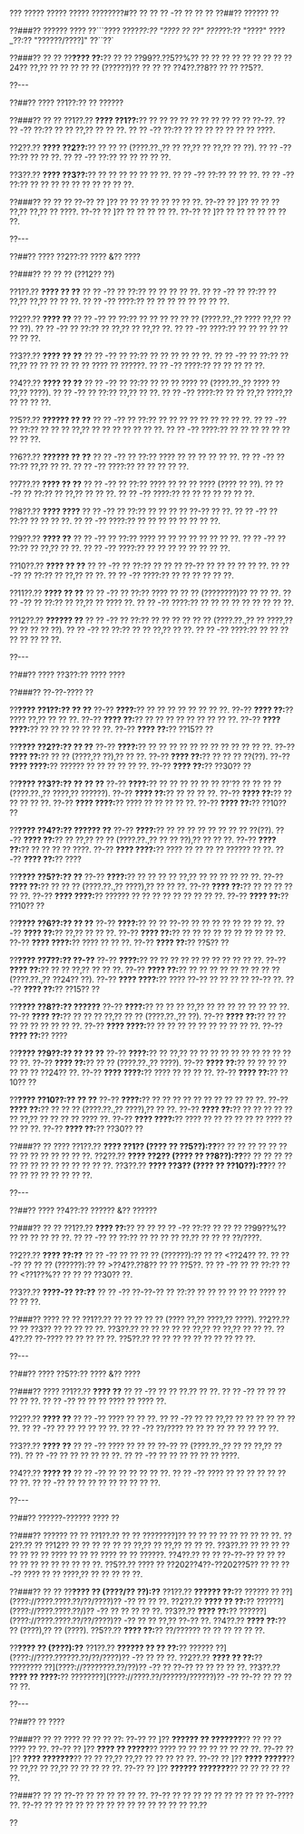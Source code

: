 ??? ????? ????? ????? ????????#?? ?? ?? ?? -?? ?? ?? ??
??##?? ?????? ??

??###?? ?????? ????
??```????
????_??:?? "???? ?? ??"
????_??:?? "????"
????_??:?? "??????/????]"
??``??`

??###?? ?? ??
??**???? ??:**?? ?? ?? ??99??.??5??%?? ?? ?? ?? ?? ?? ?? ?? ?? ??24?? ??,?? ?? ?? ?? ?? ?? (??????)?? ?? ?? ?? ??4??.??8?? ?? ?? ??5??.

??---

??##?? ???? ??1??:?? ?? ??????

??###?? ?? ??
??1??.?? **???? ??1??:**?? ?? ?? ?? ?? ?? ?? ?? ?? ?? ?? ??-??.
??  ?? -?? ??:?? ?? ?? ??,?? ?? ?? ??.
??  ?? -?? ??:?? ?? ?? ?? ?? ?? ?? ?? ????.

??2??.?? **???? ??2??:**?? ?? ?? ?? (????.??.,?? ?? ??,?? ?? ??,?? ?? ??).
??  ?? -?? ??:?? ?? ?? ??.
??  ?? -?? ??:?? ?? ?? ?? ?? ??.

??3??.?? **???? ??3??:**?? ?? ?? ?? ?? ?? ?? ??.
??  ?? -?? ??:?? ?? ?? ??.
??  ?? -?? ??:?? ?? ?? ?? ?? ?? ?? ?? ?? ?? ??.

??###?? ?? ?? ??
??-?? ?? ]?? ?? ?? ?? ?? ?? ?? ?? ??.
??-?? ?? ]?? ?? ?? ?? ??,?? ??,?? ?? ????.
??-?? ?? ]?? ?? ?? ?? ?? ??.
??-?? ?? ]?? ?? ?? ?? ?? ?? ?? ??.

??---

??##?? ???? ??2??:?? ???? &?? ????

??###?? ?? ?? ?? (??12?? ??)

??1??.?? **???? ?? ??**
??  ?? -?? ?? ??:?? ?? ?? ?? ?? ??.
??  ?? -?? ?? ??:?? ?? ??,?? ??,?? ?? ?? ??.
??  ?? -?? ????:?? ?? ?? ?? ?? ?? ?? ?? ??.

??2??.?? **???? ??**
??  ?? -?? ?? ??:?? ?? ?? ?? ?? ?? ?? (????.??.,?? ???? ??,?? ?? ?? ??).
??  ?? -?? ?? ??:?? ?? ??,?? ?? ??,?? ??.
??  ?? -?? ????:?? ?? ?? ?? ?? ?? ?? ?? ??.

??3??.?? **???? ?? ??**
??  ?? -?? ?? ??:?? ?? ?? ?? ?? ?? ??.
??  ?? -?? ?? ??:?? ?? ??,?? ?? ?? ?? ?? ?? ?? ???? ?? ??????.
??  ?? -?? ????:?? ?? ?? ?? ?? ??.

??4??.?? **???? ?? ??**
??  ?? -?? ?? ??:?? ?? ?? ?? ???? ?? (????.??.,?? ???? ?? ??,?? ????).
??  ?? -?? ?? ??:?? ??,?? ?? ??.
??  ?? -?? ????:?? ?? ?? ??,?? ????,?? ?? ?? ?? ??.

??5??.?? **?????? ?? ??**
??  ?? -?? ?? ??:?? ?? ?? ?? ?? ?? ?? ?? ?? ??.
??  ?? -?? ?? ??:?? ?? ?? ?? ??,?? ?? ?? ?? ?? ?? ?? ??.
??  ?? -?? ????:?? ?? ?? ?? ?? ?? ?? ?? ?? ??.

??6??.?? **?????? ?? ??**
??  ?? -?? ?? ??:?? ???? ?? ?? ?? ?? ?? ??.
??  ?? -?? ?? ??:?? ??,?? ?? ??.
??  ?? -?? ????:?? ?? ?? ?? ?? ??.

??7??.?? **???? ?? ??**
??  ?? -?? ?? ??:?? ???? ?? ?? ?? ???? (???? ?? ??).
??  ?? -?? ?? ??:?? ?? ??,?? ?? ?? ??.
??  ?? -?? ????:?? ?? ?? ?? ?? ?? ?? ??.

??8??.?? **???? ????**
??  ?? -?? ?? ??:?? ?? ?? ?? ?? ??-?? ?? ??.
??  ?? -?? ?? ??:?? ?? ?? ?? ??.
??  ?? -?? ????:?? ?? ?? ?? ?? ?? ?? ?? ??.

??9??.?? **???? ??**
??  ?? -?? ?? ??:?? ???? ?? ?? ?? ?? ?? ?? ?? ??.
??  ?? -?? ?? ??:?? ?? ??,?? ?? ??.
??  ?? -?? ????:?? ?? ?? ?? ?? ?? ?? ?? ??.

??10??.?? **???? ?? ??**
??   ?? -?? ?? ??:?? ?? ?? ?? ??-?? ?? ?? ?? ?? ?? ??.
??   ?? -?? ?? ??:?? ?? ??,?? ?? ??.
??   ?? -?? ????:?? ?? ?? ?? ?? ?? ??.

??11??.?? **???? ?? ??**
??   ?? -?? ?? ??:?? ???? ?? ?? ?? (????????)?? ?? ?? ??.
??   ?? -?? ?? ??:?? ?? ??,?? ?? ???? ??.
??   ?? -?? ????:?? ?? ?? ?? ?? ?? ?? ?? ?? ??.

??12??.?? **?????? ??**
??   ?? -?? ?? ??:?? ?? ?? ?? ?? ?? ?? (????.??.,?? ?? ????,?? ?? ?? ?? ?? ??).
??   ?? -?? ?? ??:?? ?? ?? ??,?? ?? ??.
??   ?? -?? ????:?? ?? ?? ?? ?? ?? ?? ?? ??.

??---

??##?? ???? ??3??:?? ???? ????

??###?? ??-??-???? ??

??**???? ??1??:?? ?? ??**
??-?? **????:**?? ?? ?? ?? ?? ?? ?? ?? ??.
??-?? **???? ??:**?? ???? ??,?? ?? ?? ??.
??-?? **???? ??:**?? ?? ?? ?? ?? ?? ?? ?? ?? ??.
??-?? **???? ????:**?? ?? ?? ?? ?? ?? ?? ??.
??-?? **???? ??:**?? ??15?? ??

??**???? ??2??:?? ?? ??**
??-?? **????:**?? ?? ?? ?? ?? ?? ?? ?? ?? ?? ?? ?? ??.
??-?? **???? ??:**?? ?? ?? (????,?? ??),?? ?? ??.
??-?? **???? ??:**?? ?? ?? ?? ??(??).
??-?? **???? ????:**?? ?????? ?? ?? ?? ?? ?? ??.
??-?? **???? ??:**?? ??30?? ??

??**???? ??3??:?? ?? ?? ??**
??-?? **????:**?? ?? ?? ?? ?? ?? ?? ??'?? ?? ?? ?? ?? (????.??.,?? ????,?? ??????).
??-?? **???? ??:**?? ?? ?? ?? ??.
??-?? **???? ??:**?? ?? ?? ?? ?? ??.
??-?? **???? ????:**?? ???? ?? ?? ?? ?? ??.
??-?? **???? ??:**?? ??10?? ??

??**???? ??4??:?? ?????? ??**
??-?? **????:**?? ?? ?? ?? ?? ?? ?? ?? ?? ??(??).
??-?? **???? ??:**?? ?? ??,?? ?? ?? (????.??.,?? ?? ?? ??),?? ?? ?? ??.
??-?? **???? ??:**?? ?? ?? ?? ?? ????.
??-?? **???? ????:**?? ???? ?? ?? ?? ?? ?????? ?? ??.
??-?? **???? ??:**?? ????

??**???? ??5??:?? ??**
??-?? **????:**?? ?? ?? ?? ?? ??,?? ?? ?? ?? ?? ?? ??.
??-?? **???? ??:**?? ?? ?? ?? (????.??.,?? ????),?? ?? ?? ??.
??-?? **???? ??:**?? ?? ?? ?? ?? ?? ??.
??-?? **???? ????:**?? ?????? ?? ?? ?? ?? ?? ?? ?? ?? ??.
??-?? **???? ??:**?? ??10?? ??

??**???? ??6??:?? ?? ??**
??-?? **????:**?? ?? ?? ??-?? ?? ?? ?? ?? ?? ?? ?? ??.
??-?? **???? ??:**?? ??,?? ?? ?? ??.
??-?? **???? ??:**?? ?? ?? ?? ?? ?? ?? ?? ?? ?? ??.
??-?? **???? ????:**?? ???? ?? ?? ??.
??-?? **???? ??:**?? ??5?? ??

??**???? ??7??:?? ??-??**
??-?? **????:**?? ?? ?? ?? ?? ?? ?? ?? ?? ?? ?? ??.
??-?? **???? ??:**?? ?? ?? ??,?? ?? ?? ??.
??-?? **???? ??:**?? ?? ?? ?? ?? ?? ?? ?? ?? ?? (????.??.,?? ??24?? ??).
??-?? **???? ????:**?? ???? ??-?? ?? ?? ?? ?? ??-?? ??.
??-?? **???? ??:**?? ??15?? ??

??**???? ??8??:?? ??????**
??-?? **????:**?? ?? ?? ?? ??,?? ?? ?? ?? ?? ?? ?? ?? ??.
??-?? **???? ??:**?? ?? ?? ?? ??,?? ?? ?? (????.??.,?? ??).
??-?? **???? ??:**?? ?? ?? ?? ?? ?? ?? ?? ?? ??.
??-?? **???? ????:**?? ?? ?? ?? ?? ?? ?? ?? ?? ?? ??.
??-?? **???? ??:**?? ????

??**???? ??9??:?? ?? ?? ??**
??-?? **????:**?? ?? ??,?? ?? ?? ?? ?? ?? ?? ?? ?? ?? ?? ?? ??.
??-?? **???? ??:**?? ?? ?? (????.??.,?? ????).
??-?? **???? ??:**?? ?? ?? ?? ?? ?? ?? ?? ??24?? ??.
??-?? **???? ????:**?? ???? ?? ?? ?? ??.
??-?? **???? ??:**?? ??10?? ??

??**???? ??10??:?? ?? ??**
??-?? **????:**?? ?? ?? ?? ?? ?? ?? ?? ?? ?? ?? ??.
??-?? **???? ??:**?? ?? ?? ?? (????.??.,?? ????),?? ?? ??.
??-?? **???? ??:**?? ?? ?? ?? ?? ?? ?? ??,?? ?? ?? ?? ?? ???? ??.
??-?? **???? ????:**?? ???? ?? ?? ?? ?? ?? ?? ???? ?? ?? ?? ??.
??-?? **???? ??:**?? ??30?? ??

??###?? ?? ????
??1??.?? **???? ??1?? (???? ?? ??5??):??**?? ?? ?? ?? ?? ?? ?? ?? ?? ?? ?? ?? ?? ?? ??.
??2??.?? **???? ??2?? (???? ?? ??8??):??**?? ?? ?? ?? ?? ?? ?? ?? ?? ?? ?? ?? ?? ?? ??.
??3??.?? **???? ??3?? (???? ?? ??10??):??**?? ?? ?? ?? ?? ?? ?? ?? ?? ??.

??---

??##?? ???? ??4??:?? ?????? &?? ??????

??###?? ?? ??
??1??.?? **???? ??:**?? ?? ??
??  ?? -?? ??:?? ?? ?? ?? ??99??%?? ?? ?? ?? ?? ?? ??.
??  ?? -?? ?? ??:?? ?? ?? ?? ?? ??.?? ?? ?? ?? ??/????.

??2??.?? **???? ??:??**
??  ?? -?? ?? ?? ?? ?? (??????):?? ?? ?? <??24?? ??.
??  ?? -?? ?? ?? ?? (??????):?? ?? >??4??.??8?? ?? ?? ??5??.
??  ?? -?? ?? ?? ??:?? ?? ?? <??1??%?? ?? ?? ?? ??30?? ??.

??3??.?? **????-?? ??:??**
??  ?? -?? ??-??-?? ?? ??:?? ?? ?? ?? ?? ?? ?? ???? ?? ?? ?? ??.

??###?? ???? ?? ??
??1??.?? ?? ?? ?? ?? ?? (???? ??,?? ????,?? ????).
??2??.?? ?? ?? ??3?? ?? ?? ?? ?? ??.
??3??.?? ?? ?? ?? ?? ?? ??,?? ?? ??,?? ?? ?? ??.
??4??.?? ??-???? ?? ?? ?? ?? ??.
??5??.?? ?? ?? ?? ?? ?? ?? ?? ?? ?? ??.

??---

??##?? ???? ??5??:?? ???? &?? ????

??###?? ????
??1??.?? **???? ??**
??  ?? -?? ?? ?? ??.?? ?? ??.
??  ?? -?? ?? ?? ?? ?? ?? ??.
??  ?? -?? ?? ?? ?? ???? ?? ???? ??.

??2??.?? **???? ??**
??  ?? -?? ???? ?? ?? ??.
??  ?? -?? ?? ?? ??,?? ?? ?? ?? ?? ?? ?? ??.
??  ?? -?? ?? ?? ?? ?? ?? ??.
??  ?? -?? ??/???? ?? ?? ?? ?? ?? ?? ?? ?? ??.

??3??.?? **???? ??**
??  ?? -?? ???? ?? ?? ?? ??-?? ?? (????.??.,?? ?? ?? ??,?? ?? ??).
??  ?? -?? ?? ?? ?? ?? ?? ??.
??  ?? -?? ?? ?? ?? ?? ?? ?? ????.

??4??.?? **???? ??**
??  ?? -?? ?? ?? ?? ?? ?? ??.
??  ?? -?? ???? ?? ?? ?? ?? ?? ?? ?? ??.
??  ?? -?? ?? ?? ?? ?? ?? ?? ?? ?? ??.

??---

??##?? ??????-?????? ???? ??

??###?? ?????? ?? ??
??1??.?? ?? ?? ????????]?? ?? ?? ?? ?? ?? ?? ?? ?? ??.
??2??.?? ?? ??12?? ?? ?? ?? ?? ?? ?? ??,?? ?? ??,?? ?? ?? ??.
??3??.?? ?? ?? ?? ?? ?? ?? ?? ?? ???? ?? ?? ?? ???? ?? ?? ??????.
??4??.?? ?? ?? ??-??-?? ?? ?? ?? ?? ?? ?? ?? ?? ?? ?? ?? ??.
??5??.?? ???? ?? ??202??4??-??202??5?? ?? ?? ??-?? ???? ?? ?? ????,?? ?? ?? ?? ?? ??.

??###?? ?? ??
??**???? ?? (????/?? ??):??**
??1??.?? **?????? ??:**?? ?????? ?? ??](????://????.????.??/??/????)?? -?? ?? ?? ??.
??2??.?? **???? ?? ??:**?? ??????](????://????.????.??/)?? -?? ?? ?? ?? ?? ??.
??3??.?? **???? ??:**?? ??????](????://????.????.??/??/????)?? -?? ?? ?? ??,?? ??-?? ??.
??4??.?? **???? ??:**?? ?? (????),?? ?? (????).
??5??.?? **???? ??:**?? ??/?????? ?? ?? ?? ?? ?? ??.

??**???? ?? (????):??**
??1??.?? **?????? ?? ?? ??:**?? ?????? ??](????://????.??????.??/??/????)?? -?? ?? ?? ??.
??2??.?? **???? ?? ??:**?? ???????? ??](????://????????.??/??)?? -?? ?? ??-?? ?? ?? ?? ?? ??.
??3??.?? **???? ?? ????:**?? ????????](????://????.??/??????/??????)?? -?? ??-?? ?? ?? ?? ?? ??.

??---

??##?? ?? ????

??###?? ?? ??
???? ?? ?? ?? ??:
??-?? ?? ]?? **?????? ?? ???????**?? ?? ?? ?? ???? ?? ??.
??-?? ?? ]?? **???? ?? ?????**?? ???? ?? ?? ?? ?? ?? ?? ?? ??.
??-?? ?? ]?? **???? ???????**?? ?? ?? ??,?? ??,?? ?? ?? ?? ?? ??.
??-?? ?? ]?? **???? ?????**?? ?? ??,?? ?? ??,?? ?? ?? ?? ?? ??.
??-?? ?? ]?? **?????? ???????**?? ?? ?? ?? ?? ?? ??.

??###?? ?? ??
??-?? ?? ?? ?? ?? ?? ??.
??-?? ?? ?? ?? ?? ?? ?? ?? ?? ?? ??-???? ??.
??-?? ?? ?? ?? ?? ?? ?? ?? ?? ?? ?? ?? ?? ?? ?? ??.??

??
